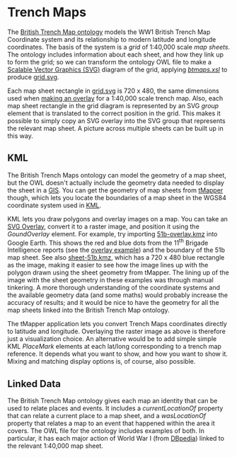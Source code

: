 # Trench Maps

The [British Trench Map ontology](https://rdf.muninn-project.org/ontologies/btmaps-en.html) models the WW1 British Trench Map Coordinate system and its relationship to modern latitude and longitude coordinates. The basis of the system is a *grid* of 1:40,000 scale *map sheets*. The ontology includes information about each sheet, and how they link up to form the grid; so we can transform the ontology OWL file to make a [Scalable Vector Graphics (SVG)](https://www.w3schools.com/graphics/svg_intro.asp) diagram of the grid, applying *[btmaps.xsl](../xsl/maps/btmaps.xsl)* to produce [grid.svg](grid.svg).

Each map sheet rectangle in [grid.svg](grid.svg) is 720 x 480, the same dimensions used when [making an overlay](tm-overlay.md) for a 1:40,000 scale trench map. Also, each map sheet rectangle in the grid diagram is represented by an SVG *group* element that is translated to the correct position in the grid. This makes it possible to simply copy an SVG overlay into the SVG group that represents the relevant map sheet. A picture across multiple sheets can be built up in this way.

## KML

The British Trench Maps ontology can model the geometry of a map sheet, but the OWL doesn't actually include the geometry data needed to display the sheet in a [GIS](https://en.wikipedia.org/wiki/Geographic_information_system). You can get the geometry of map sheets from [tMapper](https://www.tmapper.com/) though, which lets you locate the boundaries of a map sheet in the WGS84 coordinate system used in [KML](https://www.ogc.org/standard/kml/).

KML lets you draw polygons and overlay images on a map. You can take an [SVG Overlay](tm-overlay.md), convert it to a raster image, and position it using the *GoundOverlay* element. For example, try importing [51b-overlay.kmz](../examples/51b-overlay.kmz) into Google Earth. This shows the red and blue dots from the 11<sup>th</sup> Brigade Intelligence reports (see the [overlay example](tm-overlay.md)) and the boundary of the 51b map sheet. See also [sheet-51b.kmz](../examples/sheet-51b.kmz), which has a 720 x 480 blue rectangle as the image, making it easier to see how the image lines up with the polygon drawn using the sheet geometry from tMapper. The lining up of the image with the sheet geometry in these examples was through manual tinkering. A more thorough understanding of the coordinate systems and the available geometry data (and some maths) would probably increase the accuracy of results; and it would be nice to have the geometry for all the map sheets linked into the British Trench Map ontology.

The tMapper application lets you convert Trench Maps coordinates directly to latitude and longitude. Overlaying the raster image as above is therefore just a visualization choice. An alternative would be to add simple simple KML *PlaceMark* elements at each lat/long corresponding to a trench map reference. It depends what you want to show, and how you want to show it. Mixing and matching display options is, of course, also possible.


## Linked Data

The British Trench Map ontology gives each map an identity that can be used to relate places and events. It includes a *currentLocationOf* property that can relate a current place to a map sheet, and a *wasLocationOf* property that relates a map to an event that happened within the area it covers. The OWL file for the ontology includes examples of both. In particular, it has each major action of World War I (from [DBpedia](https://www.dbpedia.org/about/)) linked to the relevant 1:40,000 map sheet.

